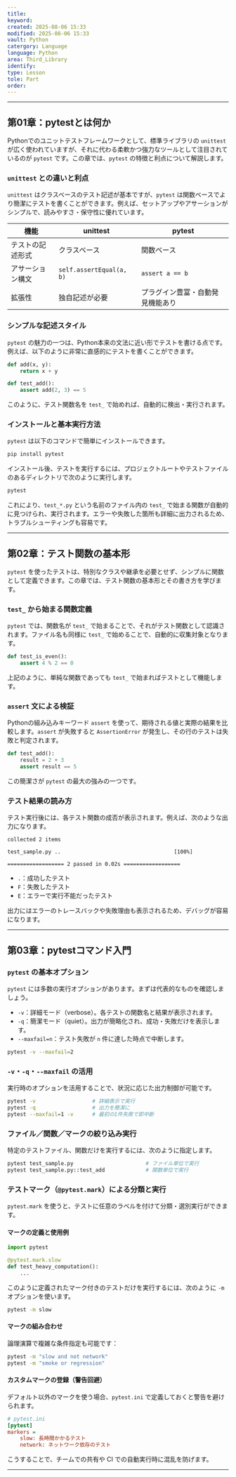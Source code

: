 ```yaml
---
title: 
keyword: 
created: 2025-08-06 15:33
modified: 2025-08-06 15:33
vault: Python
catergory: Language
language: Python
area: Third_Library
identify:  
type: Lesson
tole: Part
order: 
---
```



---

## 第01章：pytestとは何か

Pythonでのユニットテストフレームワークとして、標準ライブラリの `unittest` が広く使われていますが、それに代わる柔軟かつ強力なツールとして注目されているのが `pytest` です。この章では、`pytest` の特徴と利点について解説します。

### `unittest` との違いと利点

`unittest` はクラスベースのテスト記述が基本ですが、`pytest` は関数ベースでより簡潔にテストを書くことができます。例えば、セットアップやアサーションがシンプルで、読みやすさ・保守性に優れています。

| 機能       | unittest                 | pytest           |
| -------- | ------------------------ | ---------------- |
| テストの記述形式 | クラスベース                   | 関数ベース            |
| アサーション構文 | `self.assertEqual(a, b)` | `assert a == b`  |
| 拡張性      | 独自記述が必要                  | プラグイン豊富・自動発見機能あり |

### シンプルな記述スタイル

`pytest` の魅力の一つは、Python本来の文法に近い形でテストを書ける点です。例えば、以下のように非常に直感的にテストを書くことができます。

```python
def add(x, y):
    return x + y

def test_add():
    assert add(2, 3) == 5
```

このように、テスト関数名を `test_` で始めれば、自動的に検出・実行されます。

### インストールと基本実行方法

`pytest` は以下のコマンドで簡単にインストールできます。

```bash
pip install pytest
```

インストール後、テストを実行するには、プロジェクトルートやテストファイルのあるディレクトリで次のように実行します。

```bash
pytest
```

これにより、`test_*.py` という名前のファイル内の `test_` で始まる関数が自動的に見つけられ、実行されます。エラーや失敗した箇所も詳細に出力されるため、トラブルシューティングも容易です。

---

## 第02章：テスト関数の基本形

`pytest` を使ったテストは、特別なクラスや継承を必要とせず、シンプルに関数として定義できます。この章では、テスト関数の基本形とその書き方を学びます。

### `test_` から始まる関数定義

`pytest` では、関数名が `test_` で始まることで、それがテスト関数として認識されます。ファイル名も同様に `test_` で始めることで、自動的に収集対象となります。

```python
def test_is_even():
    assert 4 % 2 == 0
```

上記のように、単純な関数であっても `test_` で始まればテストとして機能します。

### `assert` 文による検証

Pythonの組み込みキーワード `assert` を使って、期待される値と実際の結果を比較します。`assert` が失敗すると `AssertionError` が発生し、その行のテストは失敗と判定されます。

```python
def test_add():
    result = 2 + 3
    assert result == 5
```

この簡潔さが `pytest` の最大の強みの一つです。

### テスト結果の読み方

テスト実行後には、各テスト関数の成否が表示されます。例えば、次のような出力になります。

```
collected 2 items

test_sample.py ..                                    [100%]

================== 2 passed in 0.02s ==================
```

* `.`：成功したテスト
* `F`：失敗したテスト
* `E`：エラーで実行不能だったテスト

出力にはエラーのトレースバックや失敗理由も表示されるため、デバッグが容易になります。

---



## 第03章：pytestコマンド入門

### `pytest` の基本オプション

`pytest` には多数の実行オプションがあります。まずは代表的なものを確認しましょう。

* `-v`：詳細モード（verbose）。各テストの関数名と結果が表示されます。
* `-q`：簡潔モード（quiet）。出力が簡略化され、成功・失敗だけを表示します。
* `--maxfail=n`：テスト失敗が `n` 件に達した時点で中断します。

```bash
pytest -v --maxfail=2
```

### `-v`・`-q`・`--maxfail` の活用

実行時のオプションを活用することで、状況に応じた出力制御が可能です。

```bash
pytest -v                  # 詳細表示で実行
pytest -q                  # 出力を簡潔に
pytest --maxfail=1 -v      # 最初の1件失敗で即中断
```

### ファイル／関数／マークの絞り込み実行

特定のテストファイル、関数だけを実行するには、次のように指定します。

```bash
pytest test_sample.py                       # ファイル単位で実行
pytest test_sample.py::test_add             # 関数単位で実行
```

### テストマーク（`@pytest.mark`）による分類と実行

`pytest.mark` を使うと、テストに任意のラベルを付けて分類・選別実行ができます。

#### マークの定義と使用例

```python
import pytest

@pytest.mark.slow
def test_heavy_computation():
    ...
```

このように定義されたマーク付きのテストだけを実行するには、次のように `-m` オプションを使います。

```bash
pytest -m slow
```

#### マークの組み合わせ

論理演算で複雑な条件指定も可能です：

```bash
pytest -m "slow and not network"
pytest -m "smoke or regression"
```

#### カスタムマークの登録（警告回避）

デフォルト以外のマークを使う場合、`pytest.ini` で定義しておくと警告を避けられます。

```ini
# pytest.ini
[pytest]
markers =
    slow: 長時間かかるテスト
    network: ネットワーク依存のテスト
```

こうすることで、チームでの共有や CI での自動実行時に混乱を防げます。

---


